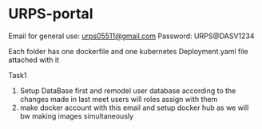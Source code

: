 # URPS-portal

Email for general use:
 urps05511@gmail.com
Password:
 URPS@DASV1234 

Each folder has one dockerfile and one kubernetes Deployment.yaml file attached with it

Task1
1) Setup DataBase first and remodel user database according to the changes made in last meet users will roles assign with them
2) make docker account with this email and setup docker hub as we will bw making images simultaneously
